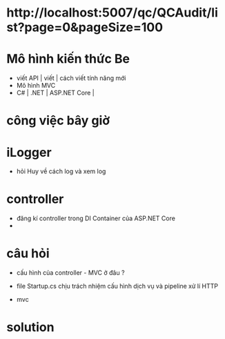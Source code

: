 # http://localhost:5007/qc/QCAudit/list?page=0&pageSize=100

<!-- - phải gửi kèm token -->

# Mô hình kiến thức Be

- viết API | viết | cách viết tính năng mới
- Mô hình MVC
- C# | .NET | ASP.NET Core |

# công việc bây giờ

<!-- - tìm vị trí của file log
- test việc log
- dùng log để tìm hiểu luồng -->

# iLogger

<!-- - trong file LoggerService.cs / startup.cs /BlobAppend.cs
- lưu vào dịch vụ lưu trữ blob (blob storage)
- dùng IBlobAppend
- ghi log vào Azure Blob Storage -->

- hỏi Huy về cách log và xem log

# controller

- đăng kí controller trong DI Container của ASP.NET Core
-

# câu hỏi

- cấu hình của controller - MVC ở đâu ?
<!-- trong file startUp.cs -->
- file Startup.cs chịu trách nhiệm cấu hình dịch vụ và pipeline xử lí HTTP

- mvc   

# solution